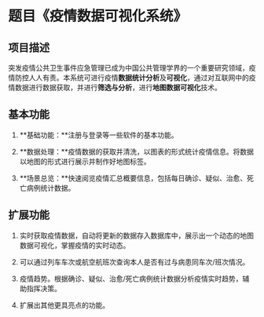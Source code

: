 # 题目《疫情数据可视化系统》

## 项目描述

突发疫情公共卫生事件应急管理已成为中国公共管理学界的一个重要研究领域，疫情防控人人有责。本系统可进行疫情**数据统计分析**及**可视化**，通过对互联网中的疫情数据进行数据获取，并进行**筛选与分析**，进行**地图数据可视化**技术。

## 基本功能

1. **基础功能：**注册与登录等一些软件的基本功能。

2. **数据处理：**疫情数据的获取并清洗，以图表的形式统计疫情信息。将数据以地图的形式进行展示并制作好地图标签。

3. **场景总览：**快速阅览疫情汇总概要信息，包括每日确诊、疑似、治愈、死亡病例统计数据。        

## 扩展功能

1. 实时获取疫情数据，自动将更新的数据存入数据库中，展示出一个动态的地图数据可视化，掌握疫情的实时动态。

2. 可以通过列车车次或航空航班次查询本人是否有过与病患同车次/班次情况。

3. 疫情趋势。根据确诊、疑似、治愈/死亡病例统计数据分析疫情实时趋势，辅助指挥决策。

4. 扩展出其他更具亮点的功能。